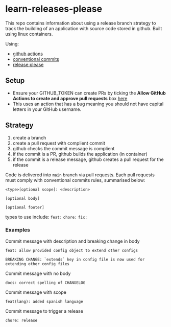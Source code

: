 # learn-releases-please

This repo contains information about using a release branch strategy to track the building
of an application with source code stored in github. Built using linux containers.

Using:
* [github actions](https://www.github.com/)
* [conventional commits](https://www.conventionalcommits.org/)
* [release please](https://github.com/googleapis/release-please)

## Setup

* Ensure your GITHUB_TOKEN can create PRs by ticking the **Allow GitHub Actions to create and approve pull requests** box [here](https://github.com/bugthing/learn-releases-please/settings/actions)
* This uses an action that has a bug meaning you should not have capital letters in your GitHub username.

## Strategy

1. create a branch
1. create a pull request with complient commit
1. github checks the commit message is complient
1. if the commit is a PR, github builds the application (in container)
1. if the commit is a release message, github creates a pull request for the release

Code is delivered into `main` branch via pull requests.
Each pull requests must comply with conventional commits rules, summarised below:

```
<type>[optional scope]: <description>

[optional body]

[optional footer]
```

types to use include: `feat:` `chore:` `fix:`

### Examples

Commit message with description and breaking change in body

```
feat: allow provided config object to extend other configs

BREAKING CHANGE: `extends` key in config file is now used for extending other config files
```

Commit message with no body

```
docs: correct spelling of CHANGELOG
```

Commit message with scope

```
feat(lang): added spanish language
```

Commit message to trigger a release

```
chore: release
```
